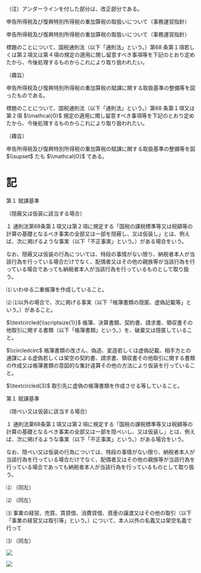 （注）アンダーラインを付した部分は、改正部分である。

申告所得税及び復興特別所得税の重加算税の取扱いについて（事務運営指針）

申告所得税及び復興特別所得税の重加算税の取扱いについて（事務運営指針）

標題のことについて、国税通則法（以下「通則法」という。）第68 条第１項若しくは第２項又は第４項の規定の適用に関し留意すべき事項等を下記のとおり定めたから、今後処理するものからこれにより取り扱われたい。

（趣旨）

申告所得税及び復興特別所得税の重加算税の賦課に関する取扱基準の整備等を図ったものである。

標題のことについて、国税通則法（以下「通則法」という。）第68 条第１項又は第２項 $\\mathcal{O}$ 規定の適用に関し留意すべき事項等を下記のとおり定めたから、今後処理するものからこれにより取り扱われたい。

（趣旨）

申告所得税及び復興特別所得税の重加算税の賦課に関する取扱基準の整備等を図 $\\supset$ たも $\\mathcal{O}$ である。

# 記

第１ 賦課基準

（隠蔽又は仮装に該当する場合）

１ 通則法第68条第１項又は第２項に規定する「国税の課税標準等又は税額等の計算の基礎となるべき事実の全部又は一部を隠蔽し、又は仮装し」とは、例えば、次に掲げるような事実（以下「不正事実」という。）がある場合をいう。

なお、隠蔽又は仮装の行為については、特段の事情がない限り、納税者本人が当該行為を行っている場合だけでなく、配偶者又はその他の親族等が当該行為を行っている場合であっても納税者本人が当該行為を行っているものとして取り扱う。

⑴ いわゆる二重帳簿を作成していること。

⑵ ⑴以外の場合で、次に掲げる事実（以下「帳簿書類の隠匿、虚偽記載等」という。）があること。

$\\textcircled{\\scriptsize{1}}$ 帳簿、決算書類、契約書、請求書、領収書その他取引に関する書類（以下「帳簿書類」という。）を、破棄又は隠匿していること。

$\\circledcirc$ 帳簿書類の改ざん、偽造、変造若しくは虚偽記載、相手方との通謀による虚偽若しくは架空の契約書、請求書、領収書その他取引に関する書類の作成又は帳簿書類の意図的な集計違算その他の方法により仮装を行っていること。

$\\textcircled{3}$ 取引先に虚偽の帳簿書類を作成させる等していること。

第１ 賦課基準

（隠ぺい又は仮装に該当する場合）

１ 通則法第68条第１項又は第２項に規定する「国税の課税標準等又は税額等の計算の基礎となるべき事実の全部又は一部を隠ぺいし、又は仮装し」とは、例えば、次に掲げるような事実（以下「不正事実」という。）がある場合をいう。

なお、隠ぺい又は仮装の行為については、特段の事情がない限り、納税者本人が当該行為を行っている場合だけでなく、配偶者又はその他の親族等が当該行為を行っている場合であっても納税者本人が当該行為を行っているものとして取り扱う。

⑴ （同左）

⑵ （同左）

⑶ 事業の経営、売買、賃貸借、消費貸借、資産の譲渡又はその他の取引（以下「事業の経営又は取引等」という。）について、本人以外の名義又は架空名義で行って

⑶ （同左）

![](https://www.nta.go.jp/tmp/8b2696e9-83a8-4369-b654-e20b809d9dda/images/e2e4378faeb629d0041cfb31a64943d9c9c5c6e4e9c13e6e1bb8cd79ffb624be.jpg)

![](https://www.nta.go.jp/tmp/8b2696e9-83a8-4369-b654-e20b809d9dda/images/428efb46c5850161624717acaf2f4d76a7ce3de1006866193ce8e9c37191807f.jpg)